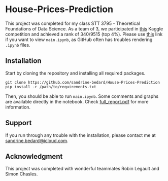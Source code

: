 # House-Prices-Prediction

This project was completed for my class STT 3795 - Theoretical Foundations of Data Science. As a team of 3, we participated in [this](https://www.kaggle.com/c/house-prices-advanced-regression-techniques) Kaggle competition and achieved a rank of 340/9515 (top 4%). Please use [this](https://nbviewer.jupyter.org/github/San-Bed/House-Prices-Prediction/blob/main/main.ipynb) link if you want to view `main.ipynb`, as GitHub often has troubles rendering `.ipynb` files.

## Installation

Start by cloning the repository and installing all required packages.

```
git clone https://github.com/sandrine-bedard/House-Prices-Prediction
pip install -r /path/to/requirements.txt 
```

Then, you should be able to run `main.ipynb`. Some comments and graphs are available directly in the notebook. Check [full_report.pdf](https://github.com/San-Bed/House-Prices-Prediction/blob/main/full_report.pdf) for more information.

## Support

If you run through any trouble with the installation, please contact me at [sandrine.bedard@icloud.com](mailto:sandrine.bedard@icloud.com]).

## Acknowledgment
This project was completed with wonderful teammates Robin Legault and Simon Chasles. 
